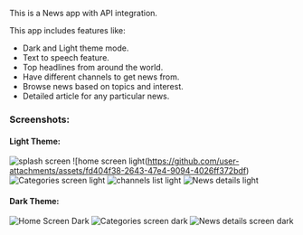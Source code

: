 This is a News app with API integration.

This app includes features like:
- Dark and Light theme mode.
- Text to speech feature.
- Top headlines from around the world.
- Have different channels to get news from.
- Browse news based on topics and interest.
- Detailed article for any particular news.

### Screenshots:

#### Light Theme:
![splash screen](https://github.com/user-attachments/assets/29317945-dc10-4359-9f51-6a23800f5ee6)  ![home screen light(https://github.com/user-attachments/assets/fd404f38-2643-47e4-9094-4026ff372bdf) ![Categories screen light](https://github.com/user-attachments/assets/0d24c1a7-64bd-423b-97a7-11b98c336f51) ![channels list light](https://github.com/user-attachments/assets/5b5abe22-f2da-438b-805a-59ced72088de) ![News details light](https://github.com/user-attachments/assets/e9072e04-1b48-44a0-82eb-0688958c3b48)

#### Dark Theme: 
![Home Screen Dark](https://github.com/user-attachments/assets/d291a62d-b5b6-41a1-8c6a-b21110dd2fea) ![Categories screen dark](https://github.com/user-attachments/assets/eaffcf55-ed32-4227-89b1-b2f54ee2bd16) ![News details screen dark](https://github.com/user-attachments/assets/dfbe928d-ac4a-4ab8-8d8d-ff2d856671f9)








